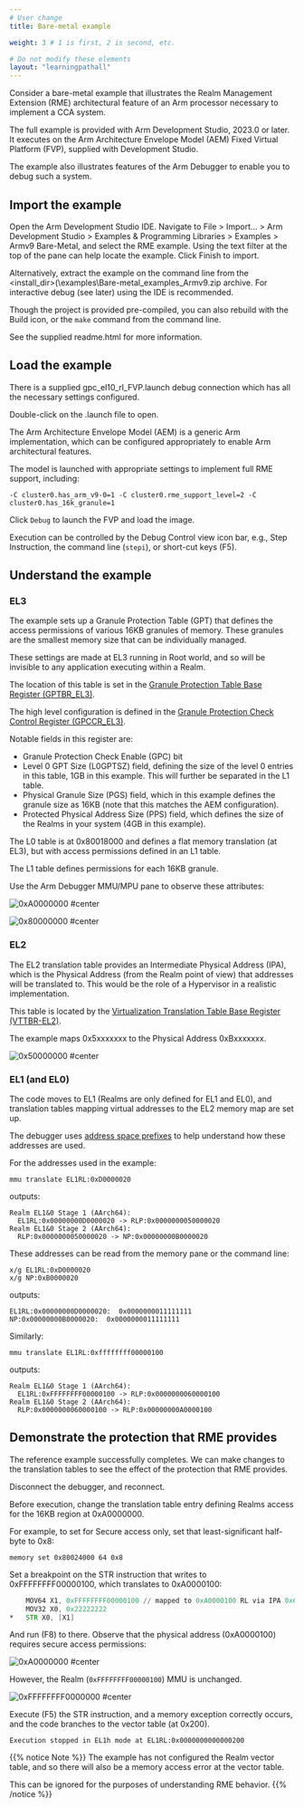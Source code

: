 ```yaml
---
# User change
title: Bare-metal example

weight: 3 # 1 is first, 2 is second, etc.

# Do not modify these elements
layout: "learningpathall"
---
```

Consider a bare-metal example that illustrates the Realm Management Extension (RME) architectural feature of an Arm processor necessary to implement a CCA system.

The full example is provided with Arm Development Studio, 2023.0 or later. It executes on the Arm Architecture Envelope Model (AEM) Fixed Virtual Platform (FVP), supplied with Development Studio.

The example also illustrates features of the Arm Debugger to enable you to debug such a system.

## Import the example

Open the Arm Development Studio IDE. Navigate to File > Import... > Arm Development Studio > Examples & Programming Libraries > Examples > Armv9 Bare-Metal, and select the RME example. Using the text filter at the top of the pane can help locate the example. Click Finish to import.

Alternatively, extract the example on the command line from the <install_dir>(\examples\Bare-metal_examples_Armv9.zip archive. For interactive debug (see later) using the IDE is recommended.

Though the project is provided pre-compiled, you can also rebuild with the Build icon, or the `make` command from the command line.

See the supplied readme.html for more information.

## Load the example

There is a supplied gpc_el10_rl_FVP.launch debug connection which has all the necessary settings configured.

Double-click on the .launch file to open.

The Arm Architecture Envelope Model (AEM) is a generic Arm implementation, which can be configured appropriately to enable Arm architectural features.

The model is launched with appropriate settings to implement full RME support, including:
```command
-C cluster0.has_arm_v9-0=1 -C cluster0.rme_support_level=2 -C cluster0.has_16k_granule=1
```

Click `Debug` to launch the FVP and load the image.

Execution can be controlled by the Debug Control view icon bar, e.g., Step Instruction, the command line (`stepi`), or short-cut keys (F5).

## Understand the example


### EL3

The example sets up a Granule Protection Table (GPT) that defines the access permissions of various 16KB granules of memory. These granules are the smallest memory size that can be individually managed.

These settings are made at EL3 running in Root world, and so will be invisible to any application executing within a Realm.

The location of this table is set in the [Granule Protection Table Base Register (GPTBR_EL3)](https://developer.arm.com/documentation/ddi0601/2023-06/AArch64-Registers/GPTBR-EL3--Granule-Protection-Table-Base-Register).

The high level configuration is defined in the [Granule Protection Check Control Register (GPCCR_EL3)](https://developer.arm.com/documentation/ddi0601/2023-06/AArch64-Registers/GPCCR-EL3--Granule-Protection-Check-Control-Register--EL3-).

Notable fields in this register are:

* Granule Protection Check Enable (GPC) bit
* Level 0 GPT Size (L0GPTSZ) field, defining the size of the level 0 entries in this table, 1GB in this example. This will further be separated in the L1 table.
* Physical Granule Size (PGS) field, which in this example defines the granule size as 16KB (note that this matches the AEM configuration).
* Protected Physical Address Size (PPS) field, which defines the size of the Realms in your system (4GB in this example).

The L0 table is at 0x80018000 and defines a flat memory translation (at EL3), but with access permissions defined in an L1 table.

The L1 table defines permissions for each 16KB granule.

Use the Arm Debugger MMU/MPU pane to observe these attributes:

![0xA0000000 #center](_images/l1gpt_0xA.png)

![0x80000000 #center](_images/l1gpt_0x8.png)


### EL2

The EL2 translation table provides an Intermediate Physical Address (IPA), which is the Physical Address (from the Realm point of view) that addresses will be translated to. This would be the role of a Hypervisor in a realistic implementation.

This table is located by the [Virtualization Translation Table Base Register (VTTBR-EL2)](https://developer.arm.com/documentation/ddi0601/latest/AArch64-Registers/VTTBR-EL2--Virtualization-Translation-Table-Base-Register).

The example maps 0x5xxxxxxx to the Physical Address 0xBxxxxxxx.

![0x50000000 #center](_images/l2gpt.png)

### EL1 (and EL0)

The code moves to EL1 (Realms are only defined for EL1 and EL0), and translation tables mapping virtual addresses to the EL2 memory map are set up.

The debugger uses [address space prefixes](https://developer.arm.com/documentation/101471/latest/Arm-Debugger-commands/Conformance-and-usage-rules-for-Arm-Debugger-commands/Address-space-prefixes) to help understand how these addresses are used.

For the addresses used in the example:

```command
mmu translate EL1RL:0xD0000020
```
outputs:
```output
Realm EL1&0 Stage 1 (AArch64):
  EL1RL:0x00000000D0000020 -> RLP:0x0000000050000020
Realm EL1&0 Stage 2 (AArch64):
  RLP:0x0000000050000020 -> NP:0x00000000B0000020
```

These addresses can be read from the memory pane or the command line:
```command
x/g EL1RL:0xD0000020
x/g NP:0xB0000020
```
outputs:
```output
EL1RL:0x00000000D0000020:  0x0000000011111111
NP:0x00000000B0000020:  0x0000000011111111
```

Similarly:

```command
mmu translate EL1RL:0xffffffff00000100
```
outputs:
```output
Realm EL1&0 Stage 1 (AArch64):
  EL1RL:0xFFFFFFFF00000100 -> RLP:0x0000000060000100
Realm EL1&0 Stage 2 (AArch64):
  RLP:0x0000000060000100 -> RLP:0x00000000A0000100
```

## Demonstrate the protection that RME provides

The reference example successfully completes. We can make changes to the translation tables to see the effect of the protection that RME provides.

Disconnect the debugger, and reconnect.

Before execution, change the translation table entry defining Realms access for the 16KB region at 0xA0000000.

For example, to set for Secure access only, set that least-significant half-byte to 0x8:
```command
memory set 0x80024000 64 0x8
```

Set a breakpoint on the STR instruction that writes to 0xFFFFFFFF00000100, which translates to 0xA0000100:

```asm
    MOV64 X1, 0xFFFFFFFF00000100 // mapped to 0xA0000100 RL via IPA 0x60000100
    MOV32 X0, 0x22222222
*   STR X0, [X1]
```
And run (F8) to there. Observe that the physical address (0xA0000100) requires secure access permissions:

![0xA0000000 #center](_images/l1gpt_change.png)

However, the Realm (`0xFFFFFFFF00000100`) MMU is unchanged.

![0xFFFFFFFF0000000 #center](_images/el1.png)

Execute (F5) the STR instruction, and a memory exception correctly occurs, and the code branches to the vector table (at 0x200).

```output
Execution stopped in EL1h mode at EL1RL:0x0000000000000200
```
{{% notice Note %}}
The example has not configured the Realm vector table, and so there will also be a memory access error at the vector table.

This can be ignored for the purposes of understanding RME behavior.
{{% /notice %}}
